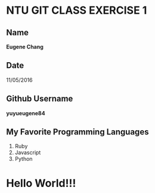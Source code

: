 # NTU GIT CLASS EXERCISE 1

## Name
**Eugene Chang**
## Date
11/05/2016
## Github Username
**yuyueugene84**
## My Favorite Programming Languages
1. Ruby
2. Javascript
3. Python

# Hello World!!!

